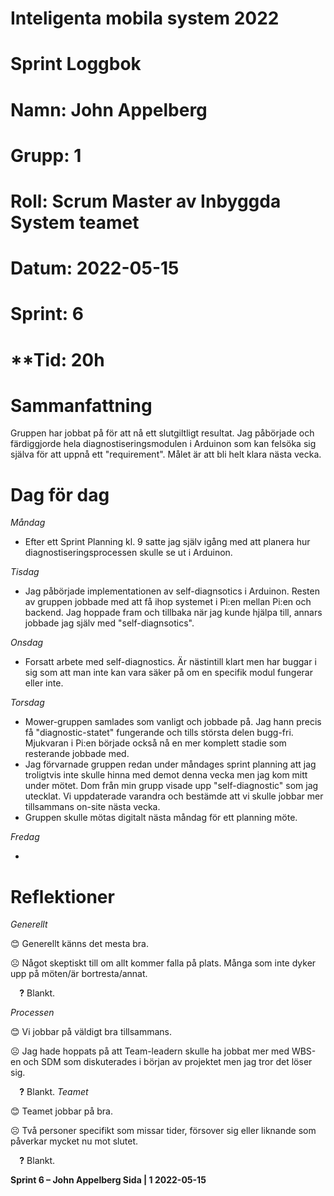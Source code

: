 #
# **Inteligenta mobila system 2022**
#
#
#
# **Sprint Loggbok**
# **Namn:	John Appelberg**
# **Grupp:	1**
# **Roll:	Scrum Master av Inbyggda System teamet**
# **Datum:	2022-05-15**
# **Sprint: 	6**
# **Tid:	20h
#
# **Sammanfattning**
Gruppen har jobbat på för att nå ett slutgiltligt resultat. Jag påbörjade och färdiggjorde hela diagnostiseringsmodulen i Arduinon som kan felsöka sig själva för att uppnå ett "requirement". Målet är att bli helt klara nästa vecka.
# **Dag för dag**
*Måndag*

- Efter ett Sprint Planning kl. 9 satte jag själv igång med att planera hur diagnostiseringsprocessen skulle se ut i Arduinon.

*Tisdag*

- Jag påbörjade implementationen av self-diagnsotics i Arduinon. Resten av gruppen jobbade med att få ihop systemet i Pi:en mellan Pi:en och backend. Jag hoppade fram och tillbaka när jag kunde hjälpa till, annars jobbade jag själv med "self-diagnsotics".

*Onsdag*

- Forsatt arbete med self-diagnostics. Är nästintill klart men har buggar i sig som att man inte kan vara säker på om en specifik modul fungerar eller inte.

*Torsdag*

- Mower-gruppen samlades som vanligt och jobbade på. Jag hann precis få "diagnostic-statet" fungerande och tills största delen bugg-fri. Mjukvaran i Pi:en började också nå en mer komplett stadie som resterande jobbade med.
- Jag förvarnade gruppen redan under måndages sprint planning att jag troligtvis inte skulle hinna med demot denna vecka men jag kom mitt under mötet. Dom från min grupp visade upp "self-diagnostic" som jag utecklat. Vi uppdaterade varandra och bestämde att vi skulle jobbar mer tillsammans on-site nästa vecka.
- Gruppen skulle mötas digitalt nästa måndag för ett planning möte.

*Fredag*

- 

# **Reflektioner** 
*Generellt*

😊	Generellt känns det mesta bra.

☹	Något skeptiskt till om allt kommer falla på plats. Många som inte dyker upp på möten/är bortresta/annat.

`  `**?**  	Blankt.
 
*Processen*

😊	Vi jobbar på väldigt bra tillsammans.

☹	Jag hade hoppats på att Team-leadern skulle ha jobbat mer med WBS-en och SDM som diskuterades i början av projektet men jag tror det löser sig.

`  `**?** 	Blankt.
*Teamet*

😊	Teamet jobbar på bra.

☹	Två personer specifikt som missar tider, försover sig eller liknande som påverkar mycket nu mot slutet.

`  `**?** 	Blankt.

**Sprint 6 – John Appelberg	Sida | 1	2022-05-15**
